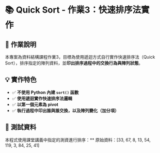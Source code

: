 # 📚 Quick Sort - 作業3：快速排序法實作

## 📝 作業說明

本專案為資料結構課程作業3，目標為使用遞迴方式自行實作快速排序法（Quick Sort），排序指定的陣列資料，並**印出排序過程中的交換行為與陣列狀態**。

## 💡 實作特色

- ✅ **不使用 Python 內建 `sort()` 函數**
- ✅ **使用遞迴實作快速排序法邏輯**
- ✅ **以第一個元素為 pivot**
- ✅ **執行過程中印出誰與誰交換，以及陣列變化（加分項）**


## 🧪 測試資料

本程式使用課堂講義中指定的測資進行排序：**
原始資料：[33, 67, 8, 13, 54, 119, 3, 84, 25, 41]

